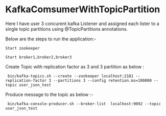 # KafkaComsumerWithTopicPartition

Here I have user 3 concurent kafka Listener and assigned each lister to a single topic partitions using @TopicPartitions 
annotations.
 
Below are the steps to run the application:-

    Start zookeeper

    Start broker1,broker2,broker3
  
  Create Topic with replication factor as 3 and 3 partition as below :
  
     bin/kafka-topics.sh --create --zookeeper localhost:2181 --replication-factor 3 --partitions 3 --config retention.ms=100000 --topic user_json_test

  Produce message to the topic as below :-
     
     bin/kafka-console-producer.sh --broker-list  localhost:9092 --topic user_json_test
